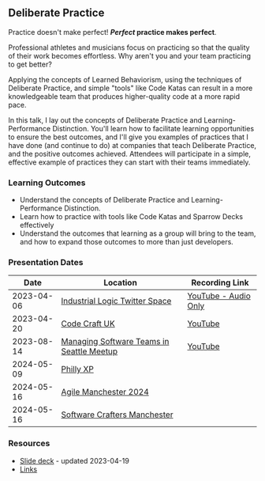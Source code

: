 ## Deliberate Practice

Practice doesn't make perfect! ***Perfect* practice makes perfect**.

Professional athletes and musicians focus on practicing so that the quality of their work becomes
effortless. Why aren't you and your team practicing to get better?

Applying the concepts of Learned Behaviorism, using the techniques of Deliberate Practice, and simple "tools" like Code
Katas can result in a more knowledgeable team that produces higher-quality code at a more rapid pace.

In this talk, I lay out the concepts of Deliberate Practice and Learning-Performance Distinction. You'll learn how to
facilitate learning opportunities to ensure the best outcomes, and I'll give you examples of practices that I have
done (and continue to do) at companies that teach Deliberate Practice, and the positive outcomes achieved.
Attendees will participate in a simple, effective example of practices they can start with their teams immediately.

### Learning Outcomes

- Understand the concepts of Deliberate Practice and Learning-Performance Distinction.
- Learn how to practice with tools like Code Katas and Sparrow Decks effectively
- Understand the outcomes that learning as a group will bring to the team, and how to expand those outcomes to more than
  just developers.

### Presentation Dates

| Date       | Location                                                                                                                 | Recording Link                                       |
|------------|--------------------------------------------------------------------------------------------------------------------------|------------------------------------------------------|
| 2023-04-06 | [Industrial Logic Twitter Space](https://twitter.com/IndustrialLogic)                                                    | [YouTube - Audio Only](https://youtu.be/4htssaCZgq8) |
| 2023-04-20 | [Code Craft UK](https://www.codecraftuk.org/events/2023/04/deliberate-practice)                                          | [YouTube](https://youtu.be/-IZ2cu191dA)              |
| 2023-08-14 | [Managing Software Teams in Seattle Meetup](https://www.meetup.com/managing-software-teams-in-seattle/events/294060653/) | [YouTube](https://youtu.be/YEZSK9JqYT4)              |
| 2024-05-09 | [Philly XP](https://www.meetup.com/PhillyXP/events/300473620)                                                            |                                                      |
| 2024-05-16 | [Agile Manchester 2024](https://agilemanchester.net/)                                                                         |                                                      |
| 2024-05-16 | [Software Crafters Manchester](https://www.meetup.com/software-crafters-manchester/events/300520387/?notificationId=1370299017445380096)    |   |

### Resources

- [Slide deck](https://github.com/MyTurnyet/Talks/blob/main/deliberate-practice/Deliberate%20Practice.pdf) - updated
  2023-04-19
- [Links](https://github.com/MyTurnyet/Talks/blob/main/deliberate-practice/resources.md)
